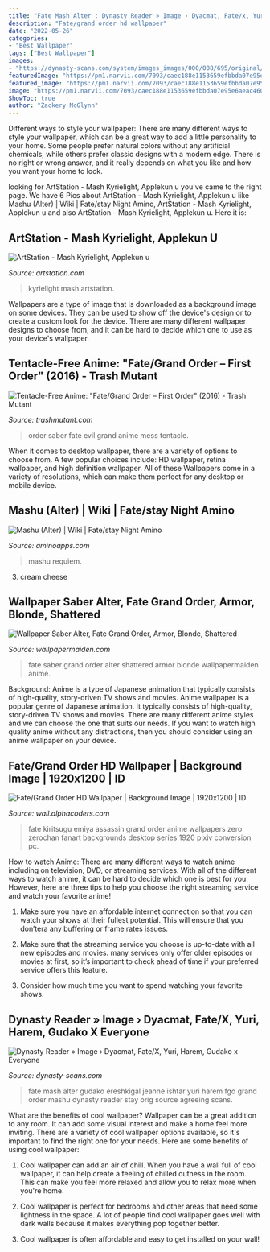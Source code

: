 ```yaml
---
title: "Fate Mash Alter : Dynasty Reader » Image › Dyacmat, Fate/x, Yuri, Harem, Gudako X Everyone"
description: "Fate/grand order hd wallpaper"
date: "2022-05-26"
categories:
- "Best Wallpaper"
tags: ["Best Wallpaper"]
images:
- "https://dynasty-scans.com/system/images_images/000/008/695/original/DW48usCVoAA0d8F-orig.jpg?1520565831"
featuredImage: "https://pm1.narvii.com/7093/caec188e1153659efbbda07e95e6aeac460a217ar5-659-1024_00.jpg"
featured_image: "https://pm1.narvii.com/7093/caec188e1153659efbbda07e95e6aeac460a217ar5-659-1024_00.jpg"
image: "https://pm1.narvii.com/7093/caec188e1153659efbbda07e95e6aeac460a217ar5-659-1024_00.jpg"
ShowToc: true
author: "Zackery McGlynn"
---
```



Different ways to style your wallpaper:
There are many different ways to style your wallpaper, which can be a great way to add a little personality to your home. Some people prefer natural colors without any artificial chemicals, while others prefer classic designs with a modern edge. There is no right or wrong answer, and it really depends on what you like and how you want your home to look.

	

		
looking for ArtStation - Mash Kyrielight, Applekun u you've came to the right page. We have 6 Pics about ArtStation - Mash Kyrielight, Applekun u like Mashu (Alter) | Wiki | Fate/stay Night Amino, ArtStation - Mash Kyrielight, Applekun u and also ArtStation - Mash Kyrielight, Applekun u. Here it is:
		
    
## ArtStation - Mash Kyrielight, Applekun U

<img loading=lazy src="https://cdnb.artstation.com/p/assets/images/images/005/820/735/large/apple-kun-fate22.jpg?1493989456" onerror="this.onerror=null;this.src='https://tse2.mm.bing.net/th?id=OIP.-f9HefNHxR55W9tQA7qkngHaJF&amp;pid=15.1';" alt="ArtStation - Mash Kyrielight, Applekun u">

_Source: artstation.com_

>kyrielight mash artstation. 

	

Wallpapers are a type of image that is downloaded as a background image on some devices. They can be used to show off the device's design or to create a custom look for the device. There are many different wallpaper designs to choose from, and it can be hard to decide which one to use as your device's wallpaper.

    
## Tentacle-Free Anime: &quot;Fate/Grand Order – First Order&quot; (2016) - Trash Mutant

<img loading=lazy src="http://www.trashmutant.com/uploads/1/0/9/8/10984559/you-do-not-mess-with-evil-saber_orig.jpg" onerror="this.onerror=null;this.src='https://tse3.mm.bing.net/th?id=OIP.guwvoWxsuPdujoVl7ywX3wHaEK&amp;pid=15.1';" alt="Tentacle-Free Anime: &quot;Fate/Grand Order – First Order&quot; (2016) - Trash Mutant">

_Source: trashmutant.com_

>order saber fate evil grand anime mess tentacle. 

	

When it comes to desktop wallpaper, there are a variety of options to choose from. A few popular choices include: HD wallpaper, retina wallpaper, and high definition wallpaper. All of these Wallpapers come in a variety of resolutions, which can make them perfect for any desktop or mobile device. 

    
## Mashu (Alter) | Wiki | Fate/stay Night Amino

<img loading=lazy src="https://pm1.narvii.com/7093/caec188e1153659efbbda07e95e6aeac460a217ar5-659-1024_00.jpg" onerror="this.onerror=null;this.src='https://tse3.mm.bing.net/th?id=OIP.aaZ0ZPT4HZqEbzVc8d8adQHaLg&amp;pid=15.1';" alt="Mashu (Alter) | Wiki | Fate/stay Night Amino">

_Source: aminoapps.com_

>mashu requiem. 

	

3. cream cheese 

    
## Wallpaper Saber Alter, Fate Grand Order, Armor, Blonde, Shattered

<img loading=lazy src="http://www.wallpapermaiden.com/image/2017/04/13/saber-alter-fate-grand-order-armor-blonde-shattered-anime-15190-resized.jpg" onerror="this.onerror=null;this.src='https://tse2.mm.bing.net/th?id=OIP.NUuybjxxI9QJjXT1IBfo6wHaKe&amp;pid=15.1';" alt="Wallpaper Saber Alter, Fate Grand Order, Armor, Blonde, Shattered">

_Source: wallpapermaiden.com_

>fate saber grand order alter shattered armor blonde wallpapermaiden anime. 

	

Background: Anime is a type of Japanese animation that typically consists of high-quality, story-driven TV shows and movies.
Anime wallpaper is a popular genre of Japanese animation. It typically consists of high-quality, story-driven TV shows and movies. There are many different anime styles and we can choose the one that suits our needs. If you want to watch high quality anime without any distractions, then you should consider using an anime wallpaper on your device.

    
## Fate/Grand Order HD Wallpaper | Background Image | 1920x1200 | ID

<img loading=lazy src="https://images4.alphacoders.com/703/703180.png" onerror="this.onerror=null;this.src='https://tse3.mm.bing.net/th?id=OIP.SkBkz6Pz_DV3dAZ8a5rRxAHaEo&amp;pid=15.1';" alt="Fate/Grand Order HD Wallpaper | Background Image | 1920x1200 | ID">

_Source: wall.alphacoders.com_

>fate kiritsugu emiya assassin grand order anime wallpapers zero zerochan fanart backgrounds desktop series 1920 pixiv conversion pc. 

	

How to watch Anime: There are many different ways to watch anime including on television, DVD, or streaming services.
With all of the different ways to watch anime, it can be hard to decide which one is best for you. However, here are three tips to help you choose the right streaming service and watch your favorite anime!
1. Make sure you have an affordable internet connection so that you can watch your shows at their fullest potential. This will ensure that you don’tera any buffering or frame rates issues.

2. Make sure that the streaming service you choose is up-to-date with all new episodes and movies. many services only offer older episodes or movies at first, so it’s important to check ahead of time if your preferred service offers this feature.

3. Consider how much time you want to spend watching your favorite shows.

    
## Dynasty Reader » Image › Dyacmat, Fate/X, Yuri, Harem, Gudako X Everyone

<img loading=lazy src="https://dynasty-scans.com/system/images_images/000/008/695/original/DW48usCVoAA0d8F-orig.jpg?1520565831" onerror="this.onerror=null;this.src='https://tse2.mm.bing.net/th?id=OIP.6UQilJO6gkjf9Ulp7lEf5wHaMc&amp;pid=15.1';" alt="Dynasty Reader » Image › Dyacmat, Fate/X, Yuri, Harem, Gudako x Everyone">

_Source: dynasty-scans.com_

>fate mash alter gudako ereshkigal jeanne ishtar yuri harem fgo grand order mashu dynasty reader stay orig source agreeing scans. 

	

What are the benefits of cool wallpaper?
Wallpaper can be a great addition to any room. It can add some visual interest and make a home feel more inviting. There are a variety of cool wallpaper options available, so it's important to find the right one for your needs. Here are some benefits of using cool wallpaper: 
1. Cool wallpaper can add an air of chill. When you have a wall full of cool wallpaper, it can help create a feeling of chilled outness in the room. This can make you feel more relaxed and allow you to relax more when you're home. 

2. Cool wallpaper is perfect for bedrooms and other areas that need some lightness in the space. A lot of people find cool wallpaper goes well with dark walls because it makes everything pop together better. 

3. Cool wallpaper is often affordable and easy to get installed on your wall!

